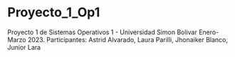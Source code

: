 # Proyecto_1_Op1
Proyecto 1 de Sistemas Operativos 1 - Universidad Simon Bolivar Enero-Marzo 2023.
Participantes:
Astrid Alvarado, 
Laura Parilli, 
Jhonaiker Blanco, 
Junior Lara
